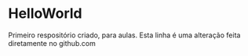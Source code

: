 # HelloWorld
 Primeiro respositório criado, para aulas.
 Esta linha é uma alteração feita diretamente no github.com
